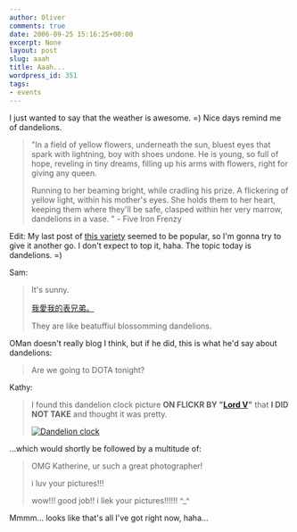 ```yaml
---
author: Oliver
comments: true
date: 2006-09-25 15:16:25+00:00
excerpt: None
layout: post
slug: aaah
title: Aaah...
wordpress_id: 351
tags:
- events
---
```


I just wanted to say that the weather is awesome. =)  Nice days remind me of dandelions.

<blockquote class="lyrics">"In a field of yellow flowers,
underneath the sun,
bluest eyes that spark with lightning,
boy with shoes undone.
He is young, so full of hope,
reveling in tiny dreams,
filling up his arms with flowers,
right for giving any queen.

Running to her beaming bright,
while cradling his prize.
A flickering of yellow light,
within his mother's eyes.
She holds them to her heart,
keeping them where they'll be safe,
clasped within her very marrow,
dandelions in a vase. " - Five Iron Frenzy</blockquote>

Edit:  My last post of <a href="http://www.oliverweb.com/2005/02/24/chicken/">this variety</a> seemed to be popular, so I'm gonna try to give it another go.  I don't expect to top it, haha.  The topic today is dandelions. =)

Sam:

<blockquote>It's sunny.

<a href="http://babelfish.altavista.digital.com/babelfish/tr?lp=zt_en&trtext=我愛我的表兄弟。">我愛我的表兄弟。</a>

They are like beatuffiul blossomming dandelions.</blockquote>

OMan doesn't really blog I think, but if he did, this is what he'd say about dandelions:

<blockquote>Are we going to DOTA tonight?</blockquote>

Kathy:

<blockquote>I found this dandelion clock picture <b>ON FLICKR BY "<a href="http://www.flickr.com/people/lordv/">Lord V</a>"</b> that <b>I DID NOT TAKE</b> and thought it was pretty.

<a href="http://www.flickr.com/photos/lordv/162564206/" title="Dandelion clock"><img src="http://static.flickr.com/71/162564206_2c7e734532.jpg" alt="Dandelion clock" /></a></blockquote>

...which would shortly be followed by a multitude of:

<blockquote>OMG Katherine, ur such a great photographer!

i luv your pictures!!!

wow!!! good job!! i liek your pictures!!!!!! ^_^</blockquote>

Mmmm... looks like that's all I've got right now, haha...